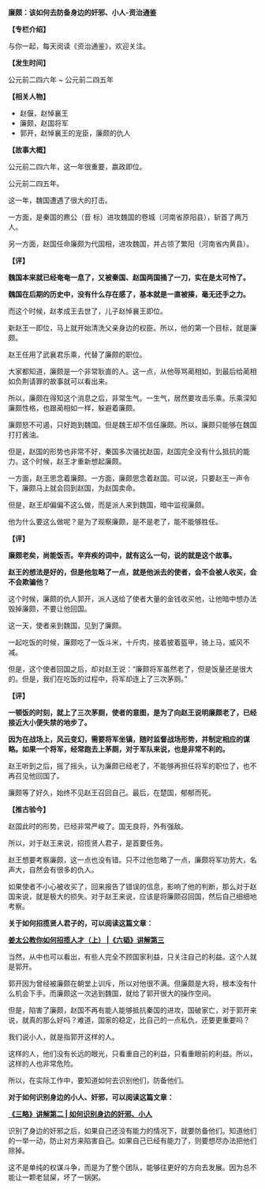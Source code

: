 **廉颇：该如何去防备身边的奸邪、小人-资治通鉴**

**【专栏介绍】**

与你一起，每天阅读《资治通鉴》，欢迎关注。

**【发生时间】**

公元前二四六年 ~ 公元前二四五年

**【相关人物】**

- 赵偃，赵悼襄王
- 廉颇，赵国将军
- 郭开，赵悼襄王的宠臣，廉颇的仇人

**【故事大概】**

公元前二四六年，这一年很重要，嬴政即位。

公元前二四五年。

这一年，魏国遭遇了很大的打击。

一方面，是秦国的麃公（音 标）进攻魏国的卷城（河南省原阳县），斩首了两万人。

另一方面，赵国任命廉颇为代国相，进攻魏国，并占领了繁阳（河南省内黄县）。

**【评】**

**魏国本来就已经奄奄一息了，又被秦国、赵国两国捅了一刀，实在是太可怜了。**

**魏国在后期的历史中，没有什么存在感了，基本就是一直被揍，毫无还手之力。**

而这个时候，赵孝成王去世了，儿子赵悼襄王即位。

新赵王一即位，马上就开始清洗父亲身边的权臣。所以，他的第一个目标，就是廉颇。

赵王任用了武襄君乐乘，代替了廉颇的职位。

大家都知道，廉颇是一个非常耿直的人。这一点，从他辱骂蔺相如，到最后给蔺相如负荆请罪的故事就可以看出来。

所以，廉颇在得知这个消息之后，非常生气。一生气，居然要攻击乐乘。乐乘深知廉颇性格，也跟蔺相如一样，躲避着廉颇。

廉颇怒不可遏，只好跑到魏国。但是魏王却不信任廉颇。所以，廉颇只能够在魏国打打酱油。

但是，赵国的形势也非常不好，秦国多次骚扰赵国，赵国完全没有什么抵抗的能力。这个时候，赵王才重新想起廉颇。

一方面，赵王思念着廉颇。一方面，廉颇思念着赵国。可以说，只要赵王一声令下，廉颇马上就会回到赵国，为赵国卖命。

但是，赵王却偏偏不这么做，而是派人来到魏国，暗中监视廉颇。

他为什么要这么做呢？是为了观察廉颇，是不是老了，能不能够胜任。

**【评】**

**廉颇老矣，尚能饭否。辛弃疾的词中，就有这么一句，说的就是这个故事。**

**赵王的想法是好的，但是他忽略了一点，就是他派去的使者，会不会被人收买，会不会欺骗他？**

这个时候，廉颇的仇人郭开，派人送给了使者大量的金钱收买他，让他暗中想办法毁掉廉颇，不要让他回国。

这一天，使者来到魏国，见到了廉颇。

一起吃饭的时候，廉颇吃了一饭斗米，十斤肉，接着披着盔甲，骑上马，威风不减。

但是，这个使者回国之后，却对赵王说：“廉颇将军虽然老了，但是饭量还是很大的。但是，我们在吃饭的过程中，将军却连上了三次茅厕。”

**【评】**

**一顿饭的时刻，就上了三次茅厕，使者的意图，是为了向赵王说明廉颇老了，已经接近大小便失禁的地步了。**

**因为在战场上，风云变幻，需要将军坐镇，随时监督战场形势，并制定相应的谋略。如果一个将军，经常跑去上茅厕，对于军队来说，也是非常不利的。**

赵王听到之后，摇了摇头，认为廉颇已经老了，不能够再担任将军的职位了，也不再召见他回国了。

廉颇等了好久，始终不见赵王召回自己。最后，在楚国，郁郁而死。

**【推古验今】**

赵国此时的形势，已经非常严峻了。国无良将，外有强敌。

所以，对于赵王来说，招揽贤人君子，是首要任务。

赵王想要考察廉颇，这一点也没有错。只不过他忽略了一点，廉颇将军功劳大，名声大，自然会有很多的仇人。

如果使者不小心被收买了，回来报告了错误的信息，影响了他的判断，那么对于赵国来说，就是极大的损失。对于赵王来说，应该是将廉颇召回国，然后自己细细地考察。

**关于如何招揽贤人君子的，可以阅读这篇文章：**

**[姜太公教你如何招揽人才（上） |《六韬》讲解第三](https://www.toutiao.com/i6771779239491404296/?group_id=6771779239491404296)**

当然，从中也可以看出，有些人完全不顾国家利益，只关注自己的利益。这个人就是郭开。

郭开因为曾经被廉颇在朝堂上训斥，所以对他很不满。但廉颇是大将，根本没有什么机会下手。而廉颇这一次逃到魏国，就给了郭开很大的操作空间。

但是，陷害了廉颇，赵国不再有能人能够抵抗秦国的进攻，国破家亡，对于郭开来说，就真的那么好吗？难道，国家的稳定，比自己的一点私仇，还要更重要吗？

我们说小人，就是指郭开这样的人。

这样的人，他们没有长远的眼光，只看重自己的利益，只看重眼前的利益。所以，这样的人也非常危险。

所以，在实际工作中，要知道如何去识别他们，防备他们。

**对于如何识别身边的小人、奸邪，可以阅读这篇文章：**

**[《三略》讲解第二 | 如何识别身边的奸邪、小人](https://www.toutiao.com/i6763052906305290765/?group_id=6763052906305290765)**

识别了身边的奸邪之后，如果自己还没有能力的情况下，就要防备他们。知道他们的一举一动，防止对方来陷害自己。如果自己已经有能力了，则要想尽办法把他们除掉。

这不是单纯的权谋斗争，而是为了整个团队，能够往更好的方向去发展。因为总不能让一颗老鼠屎，坏了一锅粥。